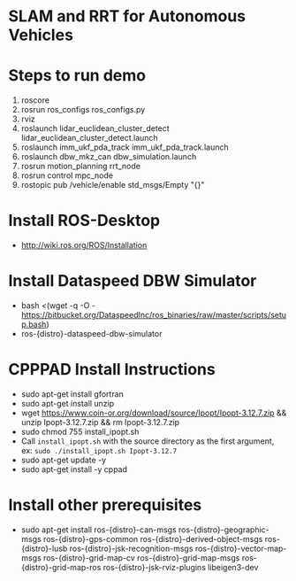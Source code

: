 # SLAM and RRT for Autonomous Vehicles

# Steps to run demo
1. roscore
2. rosrun ros_configs ros_configs.py
3. rviz
4. roslaunch lidar_euclidean_cluster_detect lidar_euclidean_cluster_detect.launch
5. roslaunch imm_ukf_pda_track imm_ukf_pda_track.launch
5. roslaunch dbw_mkz_can dbw_simulation.launch
6. rosrun motion_planning rrt_node
7. rosrun control mpc_node
8. rostopic pub /vehicle/enable std_msgs/Empty "{}"

# Install ROS-Desktop
* http://wiki.ros.org/ROS/Installation

# Install Dataspeed DBW Simulator
* bash <(wget -q -O - https://bitbucket.org/DataspeedInc/ros_binaries/raw/master/scripts/setup.bash)
* ros-{distro}-dataspeed-dbw-simulator

# CPPPAD Install Instructions
- sudo apt-get install gfortran
- sudo apt-get install unzip
- wget https://www.coin-or.org/download/source/Ipopt/Ipopt-3.12.7.zip && unzip Ipopt-3.12.7.zip && rm Ipopt-3.12.7.zip
- sudo chmod 755 install_ipopt.sh
- Call `install_ipopt.sh` with the source directory as the first argument, ex: `sudo ./install_ipopt.sh Ipopt-3.12.7`
- sudo apt-get update -y
- sudo apt-get install -y cppad

# Install other prerequisites
* sudo apt-get install ros-{distro}-can-msgs ros-{distro}-geographic-msgs ros-{distro}-gps-common ros-{distro}-derived-object-msgs ros-{distro}-lusb ros-{distro}-jsk-recognition-msgs ros-{distro}-vector-map-msgs ros-{distro}-grid-map-cv ros-{distro}-grid-map-msgs ros-{distro}-grid-map-ros ros-{distro}-jsk-rviz-plugins libeigen3-dev
